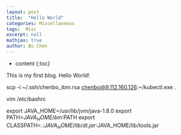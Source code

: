 ```yaml
---
layout: post
title:  "Hello World"
categories: Miscellaneous
tags:  Misc
excerpt: null
mathjax: true
author: Bo Chen
---
```


* content
{:toc}

This is my first blog. Hello World!

scp -i ~/.ssh/chenbo_ibm.rsa chenbo@9.112.160.126:~/kubectl.exe .


vim /etc/bashrc

export JAVA_HOME=/usr/lib/jvm/java-1.8.0
export PATH=$JAVA_HOME/bin:$PATH
export CLASSPATH=.:$JAVA_HOME/lib/dt.jar:$JAVA_HOME/lib/tools.jar
